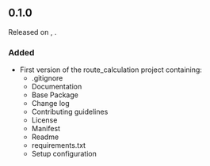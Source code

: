 ## 0.1.0

Released on <month> <day>, <year>.

### Added

* First version of the route_calculation project containing:
	- .gitignore
    - Documentation
	- Base Package
	- Change log
	- Contributing guidelines
	- License
	- Manifest
	- Readme
	- requirements.txt
	- Setup configuration
